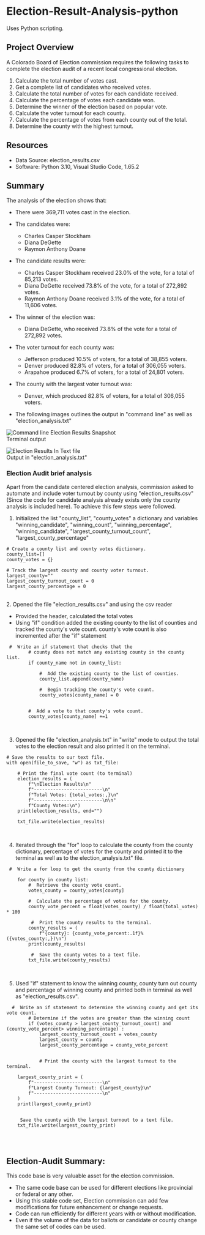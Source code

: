 # Election-Result-Analysis-python
Uses Python scripting.

## Project Overview
A Colorado Board of Election commission requires the following tasks to complete the election audit of a recent local congressional election.

1. Calculate the total number of votes cast.
2. Get a complete list of candidates who received votes.
3. Calculate the total number of votes for each candidate received.
4. Calculate the percentage of votes each candidate won.
5. Determine the winner of the election based on popular vote.
6. Calculate the voter turnout for each county.
7. Calculate the percentage of votes from each county out of the total.
8. Determine the county with the highest turnout.

## Resources

- Data Source: election_results.csv
- Software: Python 3.10, Visual Studio Code, 1.65.2


## Summary
The analysis of the election shows that:
- There were 369,711 votes cast in the election.

- The candidates were:
    - Charles Casper Stockham
    - Diana DeGette
    - Raymon Anthony Doane

- The candidate results were:
    - Charles Casper Stockham received 23.0% of the vote, for a total of 85,213 votes.
    - Diana DeGette received 73.8% of the vote, for a total of 272,892 votes.
    - Raymon Anthony Doane received 3.1% of the vote, for a total of 11,606 votes.

- The winner of the election was:
    - Diana DeGette, who received 73.8% of the vote for a total of 272,892 votes.

- The voter turnout for each county was:
    - Jefferson produced 10.5% of voters, for a total of 38,855 voters.
    - Denver produced 82.8% of voters, for a total of 306,055 voters.
    - Arapahoe produced 6.7% of voters, for a total of 24,801 voters.

- The county with the largest voter turnout was:
    - Denver, which produced 82.8% of voters, for a total of 306,055 voters.

- The following images outlines the output in "command line" as well as "election_analysis.txt"   

![Command line Election Results Snapshot](https://github.com/ashwinihegde28/Election-Result-Analysis-python/blob/main/Resources/consoleOutput.PNG) <br> Terminal output

![Election Results In Text file](https://github.com/ashwinihegde28/Election-Result-Analysis-python/blob/main/Resources/electionAnalysisTxtFile.PNG) <br> Output in "election_analysis.txt"

### Election Audit brief analysis
Apart from the candidate centered election analysis, commission asked to automate and include voter turnout by county using "election_results.csv" (Since the code for candidate analysis already exists only the county analysis is included here). To achieve this few steps were followed.

1.  Initialized the list "county_list",  "county_votes" a dictionary and  variables "winning_candidate", "winning_count", "winning_percentage", "winning_candidate", "largest_county_turnout_count", "largest_county_percentage"
~~~
# Create a county list and county votes dictionary.
county_list=[]
county_votes = {}

# Track the largest county and county voter turnout.
largest_county=""
largest_county_turnout_count = 0
largest_county_percentage = 0
~~~
<br>
2.  Opened the file "election_results.csv" and using the csv reader 

   -  Provided the header, calculated the total votes
   -  Using "if" condition added the existing county to the list of counties and tracked the county's vote count. county's vote count is also incremented after the "if" statement

~~~
 #  Write an if statement that checks that the
        # county does not match any existing county in the county list.
        if county_name not in county_list:

            #  Add the existing county to the list of counties.
            county_list.append(county_name)

            #  Begin tracking the county's vote count.
            county_votes[county_name] = 0


        #  Add a vote to that county's vote count.
        county_votes[county_name] +=1

~~~
<br>

3. Opened the file "election_analysis.txt" in "write" mode to output the total votes to the election result and also printed it on the terminal.
~~~
# Save the results to our text file.
with open(file_to_save, "w") as txt_file:

    # Print the final vote count (to terminal)
    election_results = (
        f"\nElection Results\n"
        f"-------------------------\n"
        f"Total Votes: {total_votes:,}\n"
        f"-------------------------\n\n"
        f"County Votes:\n")
    print(election_results, end="")

    txt_file.write(election_results)
~~~
<br>

4. Iterated through the "for" loop to calculate the county from the county dictionary, percentage of votes for the county and printed it to the terminal as well as to the election_analysis.txt" file.

~~~
 #  Write a for loop to get the county from the county dictionary
 
    for county in county list:
        #  Retrieve the county vote count.
        votes_county = county_votes[county]
        
        #  Calculate the percentage of votes for the county.
        county_vote_percent = float(votes_county) / float(total_votes) * 100

         #  Print the county results to the terminal.
        county_results = (
            f"{county}: {county_vote_percent:.1f}% ({votes_county:,})\n")
        print(county_results)

         #  Save the county votes to a text file.
        txt_file.write(county_results)  
  ~~~
<br>

5. Used "if" statement to know the winning county, county turn out county and percentage of winning county and printed both in terminal as well as "election_results.csv".
~~~
  #  Write an if statement to determine the winning county and get its vote count.
        # Determine if the votes are greater than the winning count
        if (votes_county > largest_county_turnout_count) and (county_vote_percent> winning_percentage) :
            largest_county_turnout_count = votes_county
            largest_county = county
            largest_county_percentage = county_vote_percent
            
            
            # Print the county with the largest turnout to the terminal.

    largest_county_print = (
        f"-------------------------\n"
        f"Largest County Turnout: {largest_county}\n"
        f"-------------------------\n"
    )
    print(largest_county_print)


     Save the county with the largest turnout to a text file.
    txt_file.write(largest_county_print)   
       
~~~
<br>

## Election-Audit Summary:

 This code base is very valuable asset for the election commission.
- The same code base can be used for different elections like provincial or federal or any other.
- Using this stable code set, Election commission can add few modifications for future enhancement or change requests.
- Code can run efficiently for different years with or without modification.
- Even if the volume of the data for ballots or candidate or county change the same set of codes can be used.
